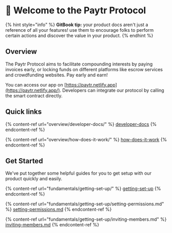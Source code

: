 # 👋 Welcome to the Paytr Protocol

{% hint style="info" %}
**GitBook tip:** your product docs aren't just a reference of all your features! use them to encourage folks to perform certain actions and discover the value in your product.
{% endhint %}

## Overview

The Paytr Protocol aims to facilitate compounding interests by paying invoices early, or locking funds on different platforms like escrow services and crowdfunding websites. Pay early and earn!

You can access our app on [https://paytr.netlify.app](https://paytr.netlify.app/). Developers can integrate our protocol by calling the smart contract directly.

## Quick links

{% content-ref url="overview/developer-docs/" %}
[developer-docs](overview/developer-docs/)
{% endcontent-ref %}

{% content-ref url="overview/how-does-it-work/" %}
[how-does-it-work](overview/how-does-it-work/)
{% endcontent-ref %}

## Get Started

We've put together some helpful guides for you to get setup with our product quickly and easily.

{% content-ref url="fundamentals/getting-set-up/" %}
[getting-set-up](fundamentals/getting-set-up/)
{% endcontent-ref %}

{% content-ref url="fundamentals/getting-set-up/setting-permissions.md" %}
[setting-permissions.md](fundamentals/getting-set-up/setting-permissions.md)
{% endcontent-ref %}

{% content-ref url="fundamentals/getting-set-up/inviting-members.md" %}
[inviting-members.md](fundamentals/getting-set-up/inviting-members.md)
{% endcontent-ref %}
